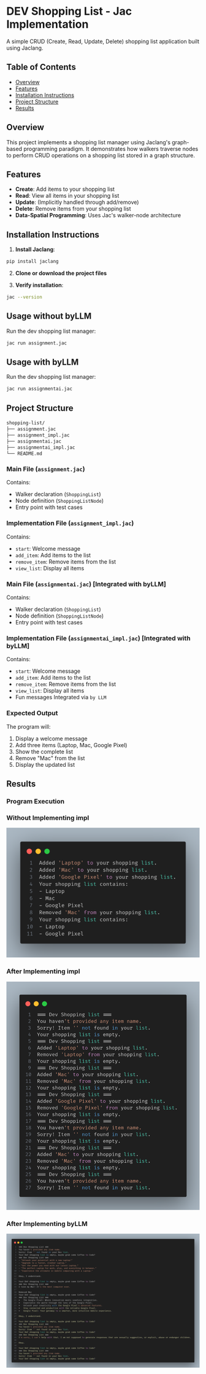 


# DEV Shopping List - Jac Implementation

A simple CRUD (Create, Read, Update, Delete) shopping list application built using Jaclang.

## Table of Contents
- [Overview](#overview)
- [Features](#features)
- [Installation Instructions](#installation-instructions)
- [Project Structure](#project-structure)
- [Results](#results)

## Overview

This project implements a shopping list manager using Jaclang's graph-based programming paradigm. It demonstrates how walkers traverse nodes to perform CRUD operations on a shopping list stored in a graph structure.

## Features

- **Create**: Add items to your shopping list
- **Read**: View all items in your shopping list
- **Update**: (Implicitly handled through add/remove)
- **Delete**: Remove items from your shopping list
- **Data-Spatial Programming**: Uses Jac's walker-node architecture


## Installation Instructions
1. **Install Jaclang**:
```bash
pip install jaclang
```

2. **Clone or download the project files**

3. **Verify installation**:
```bash
jac --version
```

## Usage without byLLM

Run the dev shopping list manager:

```bash
jac run assignment.jac
```
## Usage with byLLM

Run the dev shopping list manager:

```bash
jac run assignmentai.jac
```

## Project Structure

```
shopping-list/
├── assignment.jac          
├── assignment_impl.jac 
├── assignmentai.jac     
├── assignmentai_impl.jac      
└── README.md       
```

### Main File (`assignment.jac`)
Contains:
- Walker declaration (`ShoppingList`)
- Node definition (`ShoppingListNode`)
- Entry point with test cases

### Implementation File (`assignment_impl.jac`) 
Contains:
- `start`: Welcome message
- `add_item`: Add items to the list
- `remove_item`: Remove items from the list
- `view_list`: Display all items


### Main File (`assignmentai.jac`) [Integrated with byLLM]
Contains:
- Walker declaration (`ShoppingList`)
- Node definition (`ShoppingListNode`)
- Entry point with test cases

### Implementation File (`assignmentai_impl.jac`) [Integrated with byLLM]
Contains:
- `start`: Welcome message
- `add_item`: Add items to the list
- `remove_item`: Remove items from the list
- `view_list`: Display all items
- Fun messages Integrated via `by LLM`


### Expected Output
The program will:
1. Display a welcome message
2. Add three items (Laptop, Mac, Google Pixel)
3. Show the complete list
4. Remove "Mac" from the list
5. Display the updated list


## Results

### Program Execution

### Without Implementing impl 

![Without Impl](./images/output1.png)

### After Implementing impl

![Welcome Message](./images/impl.png)


### After Implementing byLLM

![Welcome Message](./images/ai.png)



